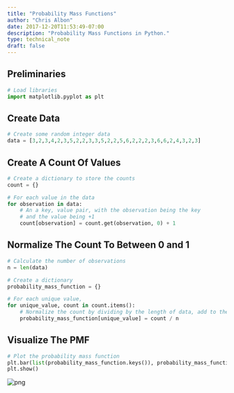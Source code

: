 ```yaml
---
title: "Probability Mass Functions"
author: "Chris Albon"
date: 2017-12-20T11:53:49-07:00
description: "Probability Mass Functions in Python."
type: technical_note
draft: false
---
```

## Preliminaries


```python
# Load libraries
import matplotlib.pyplot as plt
```

## Create Data


```python
# Create some random integer data
data = [3,2,3,4,2,3,5,2,2,3,3,5,2,2,5,6,2,2,2,3,6,6,2,4,3,2,3]
```

## Create A Count Of Values


```python
# Create a dictionary to store the counts
count = {}

# For each value in the data
for observation in data:
    # An a key, value pair, with the observation being the key
    # and the value being +1
    count[observation] = count.get(observation, 0) + 1
```

## Normalize The Count To Between 0 and 1


```python
# Calculate the number of observations
n = len(data)

# Create a dictionary
probability_mass_function = {}

# For each unique value,
for unique_value, count in count.items():
    # Normalize the count by dividing by the length of data, add to the PMC dictionary
    probability_mass_function[unique_value] = count / n
```

## Visualize The PMF


```python
# Plot the probability mass function
plt.bar(list(probability_mass_function.keys()), probability_mass_function.values(), color='g')
plt.show()
```


![png](probability_mass_functions_10_0.png)

